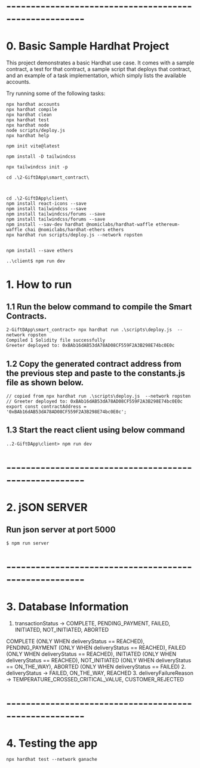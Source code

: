 # ------------------------------------------------------
# 0. Basic Sample Hardhat Project

This project demonstrates a basic Hardhat use case. It comes with a sample contract, a test for that contract, a sample script that deploys that contract, and an example of a task implementation, which simply lists the available accounts.

Try running some of the following tasks:



```shell
npx hardhat accounts
npx hardhat compile
npx hardhat clean
npx hardhat test
npx hardhat node
node scripts/deploy.js
npx hardhat help
```


```
npm init vite@latest

npm install -D tailwindcss

npx tailwindcss init -p

cd .\2-GiftDApp\smart_contract\



cd .\2-GiftDApp\client\
npm install react-icons --save
npm install tailwindcss --save
npm install tailwindcss/forums --save
npm install tailwindcss/forums --save
npm install --sav-dev hardhat @nomiclabs/hardhat-waffle ethereum-waffle chai @nomiclabs/hardhat-ethers ethers
npx hardhat run scripts/deploy.js --network ropsten


npm install --save ethers

..\client$ npm run dev

```



# 1. How to run

## 1.1 Run the below command to compile the Smart Contracts.

```
2-GiftDApp\smart_contract> npx hardhat run .\scripts\deploy.js  --network ropsten
Compiled 1 Solidity file successfully
Greeter deployed to: 0xBAb16dAB53dA78AD08CF559F2A3B298E74bc0E0c
```

## 1.2 Copy the generated contract address from the previous step and paste to the constants.js file as shown below.

```
// copied from npx hardhat run .\scripts\deploy.js  --network ropsten
// Greeter deployed to: 0xBAb16dAB53dA78AD08CF559F2A3B298E74bc0E0c
export const contractAddress = '0xBAb16dAB53dA78AD08CF559F2A3B298E74bc0E0c';
```

## 1.3 Start the react client using below command

```
..2-GiftDApp\client> npm run dev
```

# ------------------------------------------------------
# 2. jSON SERVER
## Run json server at port 5000
```
$ npm run server
```

# ------------------------------------------------------
# 3. Database Information

1. transactionStatus -> COMPLETE, PENDING_PAYMENT, FAILED, INITIATED, NOT_INITIATED, ABORTED

COMPLETE  (ONLY WHEN deliveryStatus == REACHED), PENDING_PAYMENT (ONLY WHEN deliveryStatus == REACHED), FAILED  (ONLY WHEN deliveryStatus == REACHED), INITIATED  (ONLY WHEN deliveryStatus == REACHED), NOT_INITIATED (ONLY WHEN deliveryStatus == ON_THE_WAY), ABORTED (ONLY WHEN deliveryStatus == FAILED)
2. deliveryStatus -> FAILED, ON_THE_WAY, REACHED
3. deliveryFailureReason -> TEMPERATURE_CROSSED_CRITICAL_VALUE, CUSTOMER_REJECTED


# ------------------------------------------------------
# 4. Testing the app

```
npx hardhat test --network ganache
```

